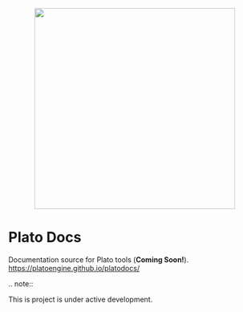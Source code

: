 <p align="center"><img src="https://github.com/platoengine/platoengine/blob/master/figures/plato_logo_simple.png" width="400"/></p>

# Plato Docs

Documentation source for Plato tools (**Coming Soon!**).
https://platoengine.github.io/platodocs/

.. note::

   This is project is under active development.
